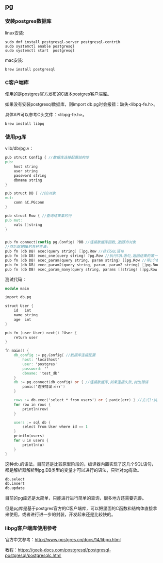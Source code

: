 ## pg

### 安装postgres数据库

linux安装:

```shell
sudo dnf install postgresql-server postgresql-contrib
sudo systemctl enable postgresql
sudo systemctl start  postgresql
```

mac安装:

```shell
brew install postgresql
```

### C客户端库

使用的是postgres官方发布的C版本postgres客户端库。

如果没有安装postgresql数据库，则import db.pg时会报错：缺失<libpq-fe.h>。

具体API可以参考C头文件：<libpg-fe.h>。

```shell
brew install libpq
```

### 使用pg库

vlib/db/pg.v：

```v
pub struct Config { //数据库连接配置结构体
pub:
	host string 
	user string
	password string
	dbname string
}

pub struct DB { //DB对象
mut:
	conn &C.PGconn
}

pub struct Row { //查询结果集的行
pub mut:
	vals []string
}


pub fn connect(config pg.Config) ?DB //连接数据库函数,返回DB对象
//然后就是DB的各种方法:
pub fn (db DB) exec(query string) []pg.Row //执行SQL语句
pub fn (db DB) exec_one(query string) ?pg.Row //执行SQL语句,返回结果的第一行
pub fn (db DB) exec_param(query string, param string) []pg.Row //带1个参数
pub fn (db DB) exec_param2(query string, param, param2 string) []pg.Row //带2个参数
pub fn (db DB) exec_param_many(query string, params []string) []pg.Row //带多个参数
```

测试代码：

``` v
module main

import db.pg

struct User {
	id   int
	name string
	age  int
}

pub fn (user User) next() ?User {
	return user
}

fn main() {
	db_config := pg.Config{ //数据库连接配置
		host: 'localhost'
		user: 'postgres'
		password: ''
		dbname: 'test_db'
	}
	db := pg.connect(db_config) or { //连接数据库,如果连接失败,抛出错误
		panic('连接错误:err')
	}

	rows := db.exec('select * from users') or { panic(err) } //方式1:执行SQL语句字符串
	for row in rows {
		println(row)
	}

	users := sql db {
		select from User where id == 1
	}
	println(users)
	for u in users {
		println(u)
	}
}
```

这种db.的语法，目前还是比较原型阶段的，编译器内置实现了这几个SQL语句，都是解析器解析到pg.DB类型的变量才可以进行的语法，只针对pg有效。

```v
db.select
db.insert
db.update 
```

目前的pg库还是太简单，只能进行进行简单的查询，很多地方还需要完善。

但是pg库是基于postgres官方的C客户端库，可以把里面的C函数和结构体直接拿来使用，或者进行进一步的封装，开发起来还是比较快的。

### libpg客户端库使用参考

官方中文参考：http://www.postgres.cn/docs/14/libpq.html

教程：https://geek-docs.com/postgresql/postgresql-postgresql/postgresqlc.html
